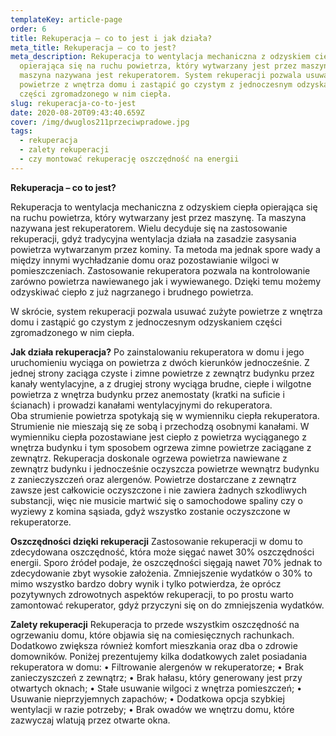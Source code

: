```yaml
---
templateKey: article-page
order: 6
title: Rekuperacja – co to jest i jak działa?
meta_title: Rekuperacja – co to jest?
meta_description: Rekuperacja to wentylacja mechaniczna z odzyskiem ciepła
  opierająca się na ruchu powietrza, który wytwarzany jest przez maszynę. Ta
  maszyna nazywana jest rekuperatorem. System rekuperacji pozwala usuwać zużyte
  powietrze z wnętrza domu i zastąpić go czystym z jednoczesnym odzyskaniem
  części zgromadzonego w nim ciepła.
slug: rekuperacja-co-to-jest
date: 2020-08-20T09:43:40.659Z
cover: /img/dwuglos211przeciwpradowe.jpg
tags:
  - rekuperacja
  - zalety rekuperacji
  - czy montować rekuperację oszczędność na energii
---
```

**Rekuperacja – co to jest?**

Rekuperacja to wentylacja mechaniczna z odzyskiem ciepła opierająca się na ruchu powietrza, który wytwarzany jest przez maszynę. Ta maszyna nazywana jest rekuperatorem.  Wielu decyduje się na zastosowanie rekuperacji, gdyż tradycyjna wentylacja działa na zasadzie zasysania powietrza wytwarzanym przez kominy. Ta metoda ma jednak spore wady a między innymi wychładzanie domu oraz pozostawianie wilgoci w pomieszczeniach. 
Zastosowanie rekuperatora pozwala na kontrolowanie zarówno powietrza nawiewanego jak i wywiewanego. Dzięki temu możemy odzyskiwać ciepło z już nagrzanego i brudnego powietrza. 


W skrócie, system rekuperacji pozwala usuwać zużyte powietrze z wnętrza domu i zastąpić go czystym z jednoczesnym odzyskaniem części zgromadzonego w nim ciepła. 


**Jak działa rekuperacja?**
Po zainstalowaniu rekuperatora w domu i jego uruchomieniu wyciąga on powietrza z dwóch kierunków jednocześnie. Z jednej strony zaciąga czyste i zimne powietrze z zewnątrz budynku przez kanały wentylacyjne, a z drugiej strony wyciąga brudne, ciepłe i wilgotne powietrza z wnętrza budynku przez anemostaty (kratki na suficie i ścianach) i prowadzi kanałami wentylacyjnymi do rekuperatora.\
Oba strumienie powietrza spotykają się w wymienniku ciepła rekuperatora. Strumienie nie mieszają się ze sobą i przechodzą osobnymi kanałami. W wymienniku ciepła pozostawiane jest ciepło z powietrza wyciąganego z wnętrza budynku i tym sposobem ogrzewa zimne powietrze zaciągane z zewnątrz.  Rekuperacja doskonale ogrzewa powietrza nawiewane z zewnątrz budynku i jednocześnie oczyszcza powietrze wewnątrz budynku z zanieczyszczeń oraz alergenów. Powietrze dostarczane z zewnątrz zawsze jest całkowicie oczyszczone i nie zawiera żadnych szkodliwych substancji, więc nie musicie martwić się o samochodowe spaliny czy o wyziewy z komina sąsiada, gdyż wszystko zostanie oczyszczone w rekuperatorze. 


**Oszczędności dzięki rekuperacji** 
Zastosowanie rekuperacji w domu to zdecydowana oszczędność, która może sięgać nawet 30% oszczędności energii. Sporo źródeł podaje, że oszczędności sięgają nawet 70% jednak to zdecydowanie zbyt wysokie założenia. 
Zmniejszenie wydatków o 30% to mimo wszystko bardzo dobry wynik i tylko potwierdza, że oprócz pozytywnych zdrowotnych aspektów rekuperacji, to po prostu warto zamontować rekuperator, gdyż przyczyni się on do zmniejszenia wydatków. 


**Zalety rekuperacji**
Rekuperacja to przede wszystkim oszczędność na ogrzewaniu domu, które objawia się na comiesięcznych rachunkach. Dodatkowo zwiększa również komfort mieszkania oraz dba o zdrowie domowników. Poniżej prezentujemy kilka dodatkowych zalet posiadania rekuperatora w domu:
•	Filtrowanie alergenów w rekuperatorze;
•	Brak zanieczyszczeń z zewnątrz;
•	Brak hałasu, który generowany jest przy otwartych oknach;
•	Stałe usuwanie wilgoci z wnętrza pomieszczeń;
•	Usuwanie nieprzyjemnych zapachów;
•	Dodatkowa opcja szybkiej wentylacji w razie potrzeby;
•	Brak owadów we wnętrzu domu, które zazwyczaj wlatują przez otwarte okna.